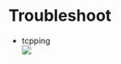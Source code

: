 # Troubleshoot
- tcpping
    <br><img src="https://github.com/ShaqtinAFool/gitbook/blob/master/img/cloud/azure/app-tcpping.png?raw=true">
